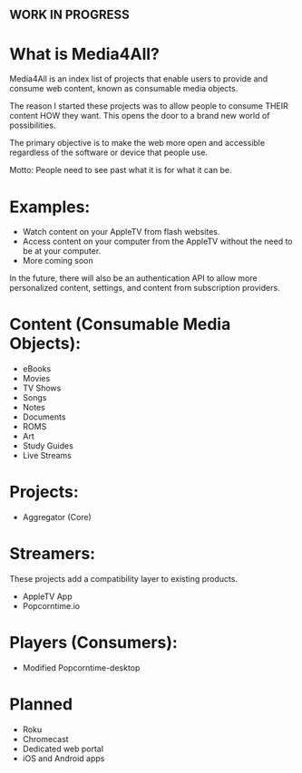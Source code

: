 ## WORK IN PROGRESS

# What is Media4All?
Media4All is an index list of projects that enable users to provide and consume web content, known as consumable
media objects.

The reason I started these projects was to allow people to consume THEIR content HOW they want.
This opens the door to a brand new world of possibilities.

The primary objective is to make the web more open and accessible regardless of the software or device that people use.

Motto: People need to see past what it is for what it can be.

# Examples:
  * Watch content on your AppleTV from flash websites.
  * Access content on your computer from the AppleTV without the need to be at your computer.
  * More coming soon

In the future, there will also be an authentication API to allow more personalized content, settings, and
content from subscription providers.

# Content (Consumable Media Objects):
* eBooks
* Movies
* TV Shows
* Songs
* Notes
* Documents
* ROMS
* Art
* Study Guides
* Live Streams

# Projects:
* Aggregator (Core)

# Streamers: 
These projects add a compatibility layer to existing products.
* AppleTV App
* Popcorntime.io

# Players (Consumers):
* Modified Popcorntime-desktop

# Planned
* Roku
* Chromecast
* Dedicated web portal
* iOS and Android apps
